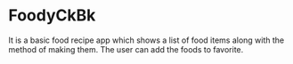 # FoodyCkBk
It is a basic food recipe app which shows a list of food items along with the method of making them. The user can add the foods to favorite. 
